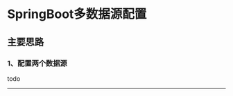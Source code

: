 # SpringBoot多数据源配置

## 主要思路

### 1、配置两个数据源


todo




















































































































































---

